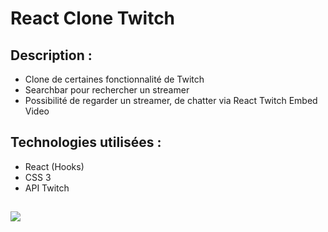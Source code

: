 # React Clone Twitch

## Description :
* Clone de certaines fonctionnalité de Twitch
* Searchbar pour rechercher un streamer
* Possibilité de regarder un streamer, de chatter via React Twitch Embed Video

## Technologies utilisées :
* React (Hooks)
* CSS 3
* API Twitch

## 
![](https://www.julie-desvaux.com/images/react_clone_twitch.gif)
